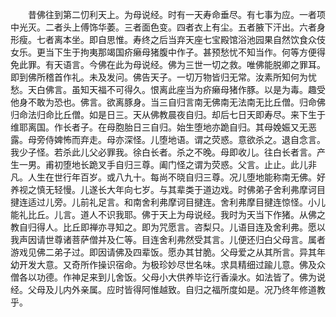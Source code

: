 <!-- { "loadSidebar": true } -->
　　昔佛往到第二忉利天上。为母说经。时有一天寿命垂尽。有七事为应。一者项中光灭。二者头上傅饰华萎。三者面色变。四者衣上有尘。五者腋下汗出。六者身形瘦。七者离本坐。即自思惟。寿终之后当弃天座七宝殿馆浴池园果自然饮食众伎女乐。更当下生于拘夷那竭国疥癞母猪腹中作子。甚预愁忧不知当作。何等方便得免此罪。有天语言。今佛在此为母说经。佛为三世一切之救。唯佛能脱卿之罪耳。即到佛所稽首作礼。未及发问。佛告天子。一切万物皆归无常。汝素所知何为忧愁。天白佛言。虽知天福不可得久。恨离此座当为疥癞母猪作豚。以是为毒。趣受他身不敢为恐也。佛言。欲离豚身。当三自归言南无佛南无法南无比丘僧。归命佛归命法归命比丘僧。如是日三。天从佛教晨夜自归。却后七日天即寿尽。来下生于维耶离国。作长者子。在母胞胎日三自归。始生堕地亦跪自归。其母娩娠又无恶露。母旁侍婢怖而弃走。母亦深怪。儿堕地语。谓之荧惑。意欲杀之。退自念言。我少子怪。若杀此儿父必罪我。徐白长者。杀之不晚。母即收儿。往白长者言。产生一男。甫初堕地长跪叉手自归三尊。阖门怪之谓为荧惑。父言。止止。此儿非凡。人生在世行年百岁。或八九十。每尚不晓自归三尊。况儿堕地能称南无佛。好养视之慎无轻慢。儿遂长大年向七岁。与其辈类于道边戏。时佛弟子舍利弗摩诃目揵连适过儿旁。儿前礼足言。和南舍利弗摩诃目揵连。舍利弗摩目揵连惊怪。小儿能礼比丘。儿言。道人不识我耶。佛于天上为母说经。我时为天当下作猪。从佛之教自归得人。比丘即禅亦寻知之。即为咒愿言。咨梨只。儿语目连及舍利弗。愿以我声因请世尊诸菩萨僧并及仁等。目连舍利弗然受其言。儿便还归白父母言。属者游戏见佛二弟子过。即因请佛及四辈饭。愿办其甘脆。父母爱之从其所言。异其年幼开发大意。又奇所作操识宿命。为极珍妙尽世名味。求具精细过踰儿意。佛及众僧各以功德。作神足来到儿舍饭。父母小大供养毕讫行香澡水。如法皆了。佛为说经。父母及儿内外亲属。应时皆得阿惟越致。自归之福所度如是。况乃终年修道教乎。


